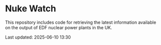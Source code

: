 # Nuke Watch

This repository includes code for retrieving the latest information available on the output of EDF nuclear power plants in the UK.

Last updated: 2025-06-10 13:30
